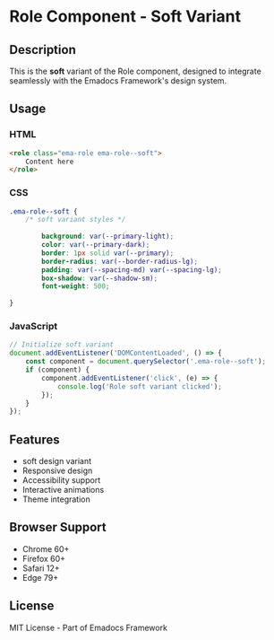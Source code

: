 # Role Component - Soft Variant

## Description
This is the **soft** variant of the Role component, designed to integrate seamlessly with the Emadocs Framework's design system.

## Usage

### HTML
```html
<role class="ema-role ema-role--soft">
    Content here
</role>
```

### CSS
```css
.ema-role--soft {
    /* soft variant styles */
    
        background: var(--primary-light);
        color: var(--primary-dark);
        border: 1px solid var(--primary);
        border-radius: var(--border-radius-lg);
        padding: var(--spacing-md) var(--spacing-lg);
        box-shadow: var(--shadow-sm);
        font-weight: 500;
    
}
```

### JavaScript
```javascript
// Initialize soft variant
document.addEventListener('DOMContentLoaded', () => {
    const component = document.querySelector('.ema-role--soft');
    if (component) {
        component.addEventListener('click', (e) => {
            console.log('Role soft variant clicked');
        });
    }
});
```

## Features
- soft design variant
- Responsive design
- Accessibility support
- Interactive animations
- Theme integration

## Browser Support
- Chrome 60+
- Firefox 60+
- Safari 12+
- Edge 79+

## License
MIT License - Part of Emadocs Framework
